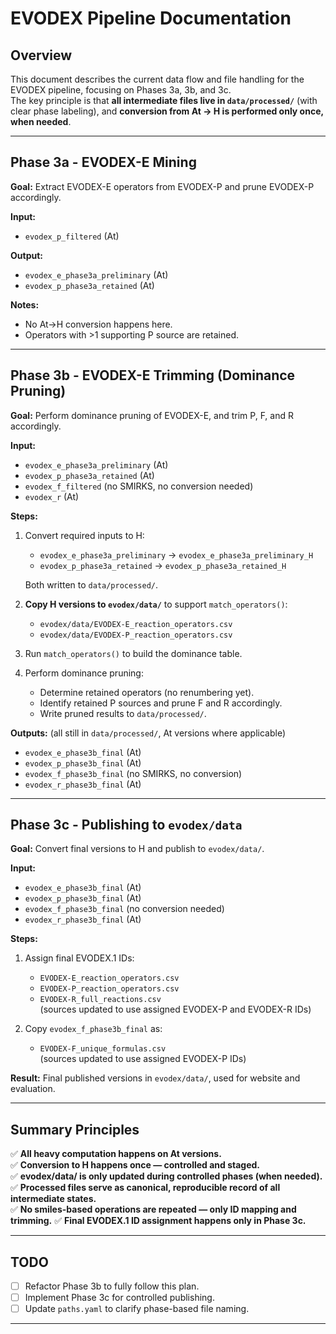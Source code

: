 # EVODEX Pipeline Documentation

## Overview

This document describes the current data flow and file handling for the EVODEX pipeline, focusing on Phases 3a, 3b, and 3c.  
The key principle is that **all intermediate files live in `data/processed/`** (with clear phase labeling), and **conversion from At → H is performed only once, when needed**.

---

## Phase 3a - EVODEX-E Mining

**Goal:** Extract EVODEX-E operators from EVODEX-P and prune EVODEX-P accordingly.

**Input:**

- `evodex_p_filtered` (At)

**Output:**

- `evodex_e_phase3a_preliminary` (At)
- `evodex_p_phase3a_retained` (At)

**Notes:**

- No At→H conversion happens here.
- Operators with >1 supporting P source are retained.

---

## Phase 3b - EVODEX-E Trimming (Dominance Pruning)

**Goal:** Perform dominance pruning of EVODEX-E, and trim P, F, and R accordingly.

**Input:**

- `evodex_e_phase3a_preliminary` (At)
- `evodex_p_phase3a_retained` (At)
- `evodex_f_filtered` (no SMIRKS, no conversion needed)
- `evodex_r` (At)

**Steps:**

1. Convert required inputs to H:

    - `evodex_e_phase3a_preliminary` → `evodex_e_phase3a_preliminary_H`
    - `evodex_p_phase3a_retained` → `evodex_p_phase3a_retained_H`

    Both written to `data/processed/`.

2. **Copy H versions to `evodex/data/`** to support `match_operators()`:

    - `evodex/data/EVODEX-E_reaction_operators.csv`
    - `evodex/data/EVODEX-P_reaction_operators.csv`

3. Run `match_operators()` to build the dominance table.

4. Perform dominance pruning:  
    - Determine retained operators (no renumbering yet).  
    - Identify retained P sources and prune F and R accordingly.  
    - Write pruned results to `data/processed/`.

**Outputs:** (all still in `data/processed/`, At versions where applicable)

- `evodex_e_phase3b_final` (At)
- `evodex_p_phase3b_final` (At)
- `evodex_f_phase3b_final` (no SMIRKS, no conversion)
- `evodex_r_phase3b_final` (At)

---

## Phase 3c - Publishing to `evodex/data`

**Goal:** Convert final versions to H and publish to `evodex/data/`.

**Input:**

- `evodex_e_phase3b_final` (At)
- `evodex_p_phase3b_final` (At)
- `evodex_f_phase3b_final` (no conversion needed)
- `evodex_r_phase3b_final` (At)

**Steps:**

1. Assign final EVODEX.1 IDs:  
    - `EVODEX-E_reaction_operators.csv`  
    - `EVODEX-P_reaction_operators.csv`  
    - `EVODEX-R_full_reactions.csv`  
    (sources updated to use assigned EVODEX-P and EVODEX-R IDs)

2. Copy `evodex_f_phase3b_final` as:  
    - `EVODEX-F_unique_formulas.csv`  
    (sources updated to use assigned EVODEX-P IDs)

**Result:** Final published versions in `evodex/data/`, used for website and evaluation.

---

## Summary Principles

✅ **All heavy computation happens on At versions.**  
✅ **Conversion to H happens once — controlled and staged.**  
✅ **evodex/data/ is only updated during controlled phases (when needed).**  
✅ **Processed files serve as canonical, reproducible record of all intermediate states.**  
✅ **No smiles-based operations are repeated — only ID mapping and trimming.**
✅ **Final EVODEX.1 ID assignment happens only in Phase 3c.**

---

## TODO

- [ ] Refactor Phase 3b to fully follow this plan.
- [ ] Implement Phase 3c for controlled publishing.
- [ ] Update `paths.yaml` to clarify phase-based file naming.

---
